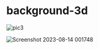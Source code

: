 # background-3d
![pic3](https://github.com/Khushbu001656/background-3d/assets/139963700/d1e460c1-ca19-46fe-927d-552bdbed8e61)

![Screenshot 2023-08-14 001748](https://github.com/Khushbu001656/background-3d/assets/139963700/2a5a2eac-f632-4801-ad39-0f2524b4d1d4)

